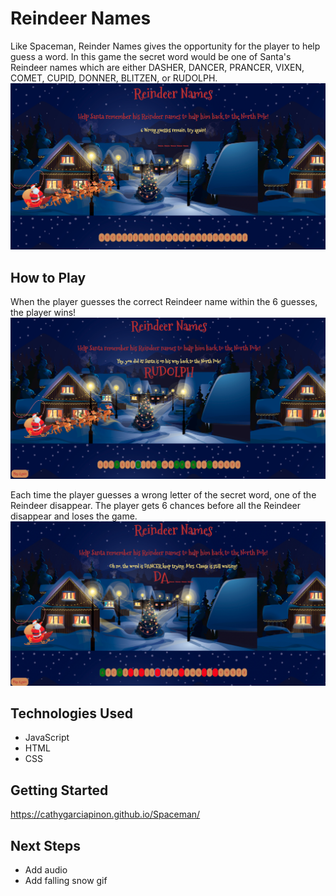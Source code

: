 # Reindeer Names

Like Spaceman, Reinder Names gives the opportunity for the player to help guess a word.  In this game the secret word would be one of Santa's Reindeer names which are either DASHER, DANCER, PRANCER, VIXEN, COMET, CUPID, DONNER, BLITZEN, or RUDOLPH. 
![This is an image](img/readmeimage/StartOfGame.png)

## How to Play
When the player guesses the correct Reindeer name within the 6 guesses, the player wins! 
![This is an image](img/readmeimage/WinPlayAgain.png)

Each time the player guesses a wrong letter of the secret word, one of the Reindeer disappear.  The player gets 6 chances before all the Reindeer disappear and loses the game.  
![This is an image](img/readmeimage/LostTryAgain.png)

## Technologies Used

- JavaScript
- HTML
- CSS

## Getting Started

https://cathygarciapinon.github.io/Spaceman/

## Next Steps

- Add audio
- Add falling snow gif